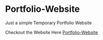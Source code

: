 # Portfolio-Website
Just a simple Temporary Portfolio Website

Checkout the Website Here
[Portfolio-Website](https://sambro481.github.io/Portfolio-Website/)
